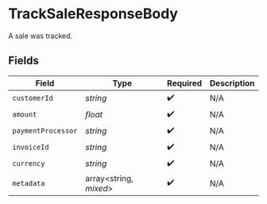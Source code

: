 # TrackSaleResponseBody

A sale was tracked.


## Fields

| Field                  | Type                   | Required               | Description            |
| ---------------------- | ---------------------- | ---------------------- | ---------------------- |
| `customerId`           | *string*               | :heavy_check_mark:     | N/A                    |
| `amount`               | *float*                | :heavy_check_mark:     | N/A                    |
| `paymentProcessor`     | *string*               | :heavy_check_mark:     | N/A                    |
| `invoiceId`            | *string*               | :heavy_check_mark:     | N/A                    |
| `currency`             | *string*               | :heavy_check_mark:     | N/A                    |
| `metadata`             | array<string, *mixed*> | :heavy_check_mark:     | N/A                    |
